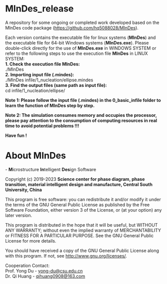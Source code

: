 # MInDes_release
A repository for some ongoing or completed work developed based on the MInDes code package (https://github.com/hq5088028/MInDes).

Each version contains the executable file for linux systems (**MInDes**) and the executable file for 64-bit Windows systems (**MInDes.exe**). Please double-click directly for the use of **MInDes.exe** in WINDOWS SYSTEM or refer to the following steps to use the execution file **MInDes** in LINUX SYSTEM:  
**1. Check the execution file MInDes:**  
./MInDes  
**2. Importing input file (.mindes):**  
./MInDes infile/1_nucleation/ellipse.mindes  
**3. Find the output files (same path as input file):**  
cd infile/1_nucleation/ellipse/

**Note 1: Please follow the input file (.mindes) in the 0_basic_infile folder to learn the function of MInDes step by step.**

**Note 2: The simulation consumes memory and occupies the processor, please pay attention to the consumption of computing resources in real time to avoid potential problems !!!**

**Have fun !**

# About MInDes
\- **M**icrostructure **In**telligent **Des**ign Software

Copyright (c) 2019-2023 **Science center for phase diagram, phase transition, material intelligent design and manufacture, Central South University, China**

This program is free software: you can redistribute it and/or modify it under the terms of the GNU General Public License as published by the Free 
Software Foundation, either version 3 of the License, or (at your option) any later version.

This program is distributed in the hope that it will be useful, but WITHOUT ANY WARRANTY; without even the implied warranty of MERCHANTABILITY or 
FITNESS FOR A PARTICULAR PURPOSE.  See the GNU General Public License for more details.

You should have received a copy of the GNU General Public License along with this program.  If not, see <http://www.gnu.org/licenses/>.

Cooperation Contact:   
Prof. Yong Du - yong-du@csu.edu.cn  
Dr. Qi Huang  - qihuang0908@163.com

